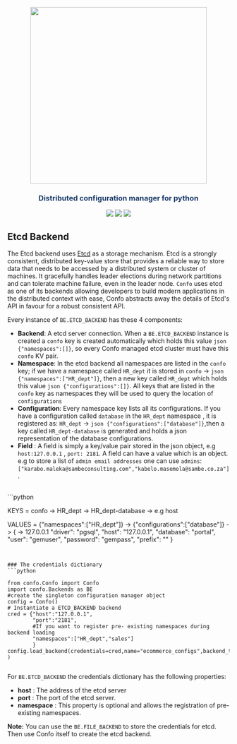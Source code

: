 


<p align="center"><img src="https://raw.githubusercontent.com/sambe-consulting/confo/master/assets/logo.png" width="400"></p>

<p align="center"><h3 style="color: #193967; text-align: center">Distributed configuration manager for python</h3></p>

<p align="center">
<a href="https://github.com/sambe-consulting/confo/actions/workflows/pytest-workflow.yml"><img src="https://github.com/sambe-consulting/confo/actions/workflows/pytest-workflow.yml/badge.svg"></a>
<a href="https://houndci.com"><img src="https://img.shields.io/badge/Reviewed_by-Hound-8E64B0.svg"></a>
<a href="https://github.com/apache/zookeeper/blob/master/LICENSE.txt"><img src="https://img.shields.io/github/license/apache/zookeeper"></a>


</p>

## Etcd Backend
The Etcd backend  uses <a href="https://etcd.io/" > Etcd</a> as a storage mechanism.
Etcd is a strongly consistent, distributed key-value store that provides a reliable way to store data that needs to be
accessed by a distributed system or cluster of machines. It gracefully handles leader elections
during network partitions and can tolerate machine failure, even in the leader node. `Confo` uses etcd as one of its backends allowing developers
to build modern applications in the distributed context with ease, Confo abstracts away the details of Etcd's API in favour for a robust consistent API.


Every instance of `BE.ETCD_BACKEND` has these 4 components:

- **Backend**: A etcd server connection. When a `BE.ETCD_BACKEND` instance is created a `confo` key is created automatically which holds this value `json {"namespaces":[]}`, so every Confo managed etcd cluster must have this `confo` KV pair.
- **Namespace**: In the etcd backend all namespaces are listed in the `confo` key; if we have a namespace called `HR_dept` it is stored in `confo` -> `json {"namespaces":["HR_dept"]}`, then a new key called `HR_dept` which holds this value `json {"configurations":[]}`. All keys that are listed in the `confo` key as namespaces they will be used to query the location of `configurations`
- **Configuration**: Every namespace key lists all its configurations. If you have a configuration called `database` in the `HR_dept` namespace , it is registered as: `HR_dept` -> `json {"configurations":["database"]}`,then a key called `HR_dept-database` is generated and holds a json representation of the database configurations.
- **Field** : A field is simply a key/value pair stored in the json object, e.g `host:127.0.0.1` , `port: 2181`. A field can have a value which is an object. e.g to store a list of `admin email addresses` one can use `admins`: `["karabo.maleka@sambeconsulting.com","kabelo.masemola@sambe.co.za"]`.
<br>
```python
 
 KEYS   =       confo                    ->    HR_dept                      -> HR_dept-database ->              e.g host 
 
 VALUES =     {"namespaces":["HR_dept"]} ->  {"configurations":["database"]}  -> {                           -> 127.0.0.1
                                                                                      "driver": "pgsql",
                                                                                      "host": "127.0.0.1",
                                                                                      "database": "portal",
                                                                                      "user": "gemuser",
                                                                                      "password": "gempass",
                                                                                      "prefix": ""
                                                                                    }
                                                                                    

```


### The credentials dictionary
```python

from confo.Confo import Confo
import confo.Backends as BE
#create the singleton configuration manager object 
config = Confo()
# Instantiate a ETCD_BACKEND backend 
cred = {"host":"127.0.0.1",  
        "port":"2181",
        #If you want to register pre- existing namespaces during backend loading 
        "namespaces":["HR_dept","sales"]
        }
config.load_backend(credentials=cred,name="ecommerce_configs",backend_type=BE.ETCD_BACKEND )


```

For  `BE.ETCD_BACKEND` the credentials dictionary has the following properties:

- **host** : The address of the etcd server
- **port** : The port of the etcd server.
- **namespace** : This property is optional and allows the registration of pre-existing namespaces.

**Note:**
You can use the  `BE.FILE_BACKEND` to store the credentials for etcd. Then use Confo itself to create the etcd backend.
